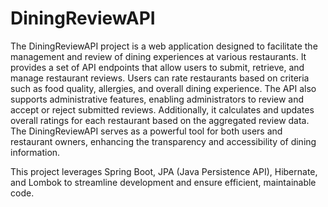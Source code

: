 # DiningReviewAPI
The DiningReviewAPI project is a web application designed to facilitate the management and review of dining experiences at various restaurants. 
It provides a set of API endpoints that allow users to submit, retrieve, and manage restaurant reviews. Users can rate restaurants based on criteria such as food quality, allergies, and overall dining experience. 
The API also supports administrative features, enabling administrators to review and accept or reject submitted reviews. 
Additionally, it calculates and updates overall ratings for each restaurant based on the aggregated review data. 
The DiningReviewAPI serves as a powerful tool for both users and restaurant owners, enhancing the transparency and accessibility of dining information.

This project leverages Spring Boot, JPA (Java Persistence API), Hibernate, and Lombok to streamline development and ensure efficient, maintainable code.
